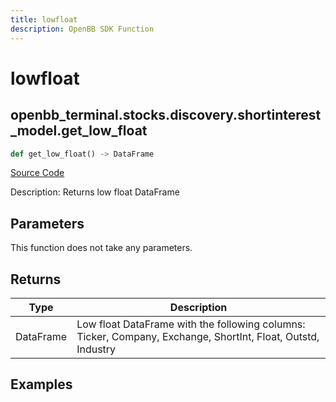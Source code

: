 ```yaml
---
title: lowfloat
description: OpenBB SDK Function
---
```


# lowfloat

## openbb_terminal.stocks.discovery.shortinterest_model.get_low_float

```python title='openbb_terminal/stocks/discovery/shortinterest_model.py'
def get_low_float() -> DataFrame
```
[Source Code](https://github.com/OpenBB-finance/OpenBBTerminal/tree/main/openbb_terminal/stocks/discovery/shortinterest_model.py#L15)

Description: Returns low float DataFrame

## Parameters

This function does not take any parameters.

## Returns

| Type | Description |
| ---- | ----------- |
| DataFrame | Low float DataFrame with the following columns:<br/>Ticker, Company, Exchange, ShortInt, Float, Outstd, Industry |

## Examples


